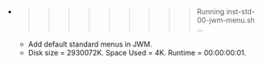 * >>>>>>>>> Running inst-std-00-jwm-menu.sh ...
  * Add default standard menus in JWM.
  * Disk size = 2930072K. Space Used = 4K. Runtime = 00:00:00:01.
